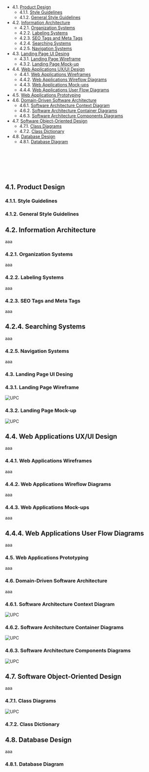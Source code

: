 - 4.1. [Product Design](#41-product-design) <br>
  - 4.1.1. [Style Guidelines](#411-style-guidelines) <br>
  - 4.1.2. [General Style Guidelines](#412-general-style-guidelines)<br>
- 4.2. [Information Architecture](#42-information-architecture)<br>
  - 4.2.1. [Organization Systems](#421-organization-systems)<br>
  - 4.2.2. [Labeling Systems](#422-labeling-systems)<br>
  - 4.2.3. [SEO Tags and Meta Tags](#423-seo-tags-and-meta-tags)<br>
  - 4.2.4. [Searching Systems](#424-searching-systems)<br>
  - 4.2.5. [Navigation Systems](#425-navigation-systems)<br>
- 4.3. [Landing Page UI Desing](#43-landing-page-ui-desing)<br>
  - 4.3.1. [Landing Page Wireframe](#431-landing-age-wireframe)<br>
  - 4.3.2. [Landing Page Mock-up](#432-landing-page-mock-up)<br>
- 4.4. [Web Applications UX/UI Design](#44-web-applications-ux/ui-design)<br>
  - 4.4.1. [Web Applications Wireframes](#441-web-applications-wireframes) <br>
  - 4.4.2. [Web Applications Wireflow Diagrams](#442-web-applications-wireflow-diagrams)<br>
  - 4.4.3. [Web Applications Mock-ups](#443-web-applications-mock-ups) <br>
  - 4.4.4. [Web Applications User Flow Diagrams](#444-web-applications-user-flow-diagrams)<br>
- 4.5. [Web Applications Prototyping](#45-web-applications-prototyping)<br>
- 4.6. [Domain-Driven Software Architecture](#46-domain-driven-software-architecture)<br>
  - 4.6.1. [Software Architecture Context Diagram](#461-software-architecture-context-diagram)<br>
  - 4.6.2. [Software Architecture Container Diagrams](#462-software-architecture-container-diagrams)<br>
  - 4.6.3. [Software Architecture Components Diagrams](#463-software-architecture-components-diagrams)<br>
- 4.7. [Software Object-Oriented Design](#47-software-object-oriented-design)<br>
  - 4.7.1. [Class Diagrams](#471-class-diagrams)<br>
  - 4.7.2. [Class Dictionary](#472-class-dictionary)<br>
- 4.8. [Database Design](#48-database-design)<br>
  - 4.8.1. [Database Diagram](#481-database-diagram)<br>

</div>

<br>
<br>
<br>
<br>
<br>

## 4.1. Product Design

### 4.1.1. Style Guidelines

</div>

### 4.1.2. General Style Guidelines

<div style="text-align: justify;">

</div>

## 4.2. Information Architecture

<div style="text-align: justify;">
  
aaa
  
</div>

### 4.2.1. Organization Systems

<div style="text-align: justify;">

aaa

</div>

### 4.2.2. Labeling Systems

<div style="text-align: justify;">

aaa

</div>

### 4.2.3. SEO Tags and Meta Tags

<div style="text-align: justify;">

aaa

</div>

## 4.2.4. Searching Systems

<div style="text-align: justify;">

aaa

</div>

### 4.2.5. Navigation Systems

<div style="text-align: justify;">

aaa

</div>

### 4.3. Landing Page UI Desing

### 4.3.1. Landing Page Wireframe

<img src="https://raw.githubusercontent.com//HenryCenturion//open-source-final-project//document/caratula//images//Landing Page Wireframe.jpg" alt="UPC">

### 4.3.2. Landing Page Mock-up

<img src="https://raw.githubusercontent.com//HenryCenturion//open-source-final-project//document/caratula//images//Landing Page Mock-Up.jpg" alt="UPC">

## 4.4. Web Applications UX/UI Design

<div style="text-align: justify;">

aaa

</div>

### 4.4.1. Web Applications Wireframes

<div style="text-align: justify;">

aaa

</div>

### 4.4.2. Web Applications Wireflow Diagrams

<div style="text-align: justify;">

aaa

</div>

### 4.4.3. Web Applications Mock-ups

<div style="text-align: justify;">

aaa

</div>

## 4.4.4. Web Applications User Flow Diagrams

<div style="text-align: justify;">

aaa

</div>

### 4.5. Web Applications Prototyping

<div style="text-align: justify;">

aaa


### 4.6. Domain-Driven Software Architecture
<div style="text-align: justify;">

aaa

</div>

### 4.6.1. Software Architecture Context Diagram

<div style="text-align: justify;">

<img src="https://github.com/HenryCenturion/open-source-final-project/blob/13f33de46772af97f952ceb0a12e32f5903d019e/images/structurizr-86931-Contexto.png" alt="UPC">

</div>

### 4.6.2. Software Architecture Container Diagrams

<div style="text-align: justify;">

<img src="https://github.com/HenryCenturion/open-source-final-project/blob/13f33de46772af97f952ceb0a12e32f5903d019e/images/structurizr-86931-Contenedor%20(1).png" alt="UPC">

</div>


### 4.6.3. Software Architecture Components Diagrams

<div style="text-align: justify;">

<img src="https://github.com/HenryCenturion/open-source-final-project/blob/13f33de46772af97f952ceb0a12e32f5903d019e/images/structurizr-86931-API%20Rest%20Component%20Diagram.png" alt="UPC">

</div>

## 4.7. Software Object-Oriented Design

<div style="text-align: justify;">

aaa

</div>

### 4.7.1. Class Diagrams

<div style="text-align: justify;">

<img src="https://github.com/HenryCenturion/open-source-final-project/blob/28df6078bec50dbc8c9144316016b58d3c7410f2/images/image.png" alt="UPC">

</div>

### 4.7.2. Class Dictionary

<div style="text-align: justify;">

</div>

## 4.8. Database Design

<div style="text-align: justify;">
  
aaa
  
</div>

### 4.8.1. Database Diagram

</div>

